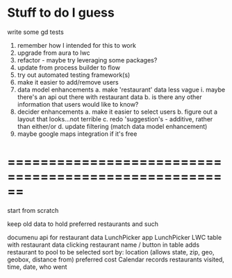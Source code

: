 # Stuff to do I guess

write some gd tests

1. remember how I intended for this to work
2. upgrade from aura to lwc
3. refactor - maybe try leveraging some packages?
4. update from process builder to flow
5. try out automated testing framework(s)
6. make it easier to add/remove users
7. data model enhancements
   a. make 'restaurant' data less vague
   i. maybe there's an api out there with restaurant data
   b. is there any other information that users would like to know?
8. decider enhancements
   a. make it easier to select users
   b. figure out a layout that looks...not terrible
   c. redo 'suggestion's - additive, rather than either/or
   d. update filtering (match data model enhancement)
9. maybe google maps integration if it's free

# ======================================================
start from scratch

keep old data to hold preferred restaurants and such

documenu api for restaurant data
LunchPicker app
   LunchPicker LWC
      table with restaurant data
         clicking restaurant name / button in table adds restaurant to pool to be selected
      sort by:
         location (allows state, zip, geo, geobox, distance from)
         preferred
         cost
   Calendar records restaurants visited, time, date, who went
